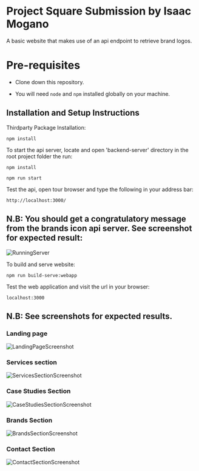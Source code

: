 # Project Square Submission by Isaac Mogano

A basic website that makes use of an api endpoint to retrieve brand logos.

# Pre-requisites

 - Clone down this repository.

 - You will need `node` and `npm` installed globally on your machine. 

## Installation and Setup Instructions

Thirdparty Package Installation:

`npm install`   

To start the api server, locate and open 'backend-server' directory in the root project folder the run:

`npm install`

`npm run start`

Test the api, open tour browser and type the following in your address bar:

`http://localhost:3000/`

## N.B: You should get a congratulatory message from the brands icon api server. See screenshot for expected result:

![RunningServer](./screenshots/Screenshot%20from%202023-10-26%2012-07-03.png)  

To build and serve website:

`npm run build-serve:webapp`

Test the web application and visit the url in your browser:

`localhost:3000`

## N.B: See screenshots for expected results.

### Landing page

![LandingPageScreenshot](./screenshots/Screenshot%20from%202023-10-26%2012-04-36.png)
### Services section
![ServicesSectionScreenshot](./screenshots/Screenshot%20from%202023-10-26%2012-04-51.png)
### Case Studies Section
![CaseStudiesSectionScreenshot](./screenshots/Screenshot%20from%202023-10-26%2013-26-19.png) 
### Brands Section
![BrandsSectionScreenshot](./screenshots/Screenshot%20from%202023-10-26%2013-09-41.png) 
### Contact Section
![ContactSectionScreenshot](./screenshots/Screenshot%20from%202023-10-26%2012-05-31.png)
